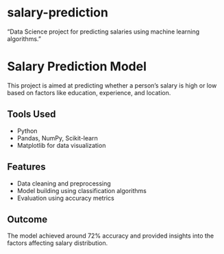 # salary-prediction
“Data Science project for predicting salaries using machine learning algorithms.”
# Salary Prediction Model

This project is aimed at predicting whether a person’s salary is high or low based on factors like education, experience, and location.

## Tools Used
- Python
- Pandas, NumPy, Scikit-learn
- Matplotlib for data visualization

## Features
- Data cleaning and preprocessing
- Model building using classification algorithms
- Evaluation using accuracy metrics

## Outcome
The model achieved around 72% accuracy and provided insights into the factors affecting salary distribution.

